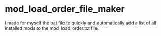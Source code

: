 # mod_load_order_file_maker
I made for myself the bat file to quickly and automatically add a list of all installed mods to the mod_load_order.txt file.
